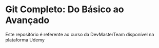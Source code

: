 # Git Completo: Do Básico ao Avançado

Este repositório é referente ao curso da DevMasterTeam disponível na plataforma Udemy
